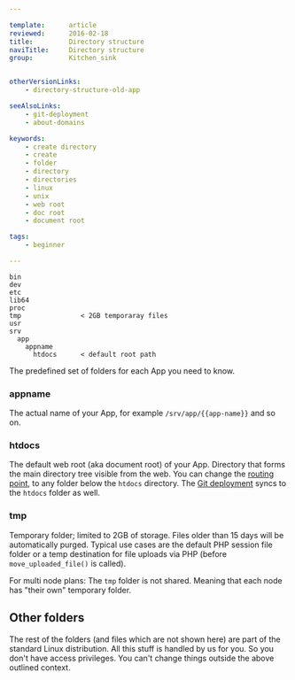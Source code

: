 ```yaml
---

template:      article
reviewed:      2016-02-18
title:         Directory structure
naviTitle:     Directory structure
group:         Kitchen_sink


otherVersionLinks:
    - directory-structure-old-app

seeAlsoLinks:
    - git-deployment
    - about-domains

keywords:
    - create directory
    - create
    - folder
    - directory
    - directories
    - linux
    - unix
    - web root
    - doc root
    - document root

tags:
    - beginner

---
```



```nohighlight
bin
dev
etc
lib64
proc
tmp               < 2GB temporaray files
usr
srv
  app
    appname
      htdocs      < default root path
```

The predefined set of folders for each App you need to know.

### appname

The actual name of your App, for example `/srv/app/{{app-name}}` and so on.

### htdocs

The default web root (aka document root) of your App. Directory that forms the main directory tree visible from the web. You can change the [routing point](domains#toc-set-a-custom-root-path), to any folder below the `htdocs` directory. The [Git deployment](git) syncs to the `htdocs` folder as well.

### tmp

Temporary folder; limited to 2GB of storage. Files older than 15 days will be automatically purged. Typical use cases are the default PHP session file folder or a temp destination for file uploads via PHP (before `move_uploaded_file()` is called).

For multi node plans: The `tmp` folder is not shared. Meaning that each node has "their own" temporary folder.

## Other folders

The rest of the folders (and files which are not shown here) are part of the standard Linux distribution. All this stuff is handled by us for you. So you don't have access privileges. You can't change things outside the above outlined context.
